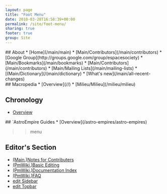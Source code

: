 ```yaml
---
layout: page
title: "Foot Menu"
date: 2010-03-28T16:58:39+00:00
permalink: /site/foot-menu/
sharing: true
footer: true
group: Site
---
```


<div class=''>
## About
* [Home](/main/main)
* [Main/Contributors](/main/contributors)
* [Google Group](http://groups.google.com/group/espacesociety)
* [Main/Bookmarks](/main/bookmarks)
* [Main/Contributors](/main/contributors)
* [Main/Mailing Lists](/main/mailing-lists)
* [(Main/Dictionary](/(main/dictionary)
* [What's new](/main/all-recent-changes)

</div>

<div class=''>
## Macropedia
* [Overview](//)
* [Milieu/Milieu](/milieu/milieu)


## Chronology
* [Overview](/chronology/chronology)


</div>

<div class=''>
## `AstroEmpire Guides
* [Overview](/astro-empires/astro-empires)



>>menu</div>
## Editor's Section
* [(Main.)Notes for Contributers](/(main/)notes-for-contributers)
* [(PmWiki.)Basic Editing](/(pm-wiki/)basic-editing)
* [(PmWiki.)Documentation Index](/(pm-wiki/)documentation-index)
* [(PmWiki.)FAQ](/(pm-wiki/)f-aq)
* [ edit Sidebar](/site/side-bar?action=edit-)
* [ edit Topbar](/site/navigation?action=edit-)
